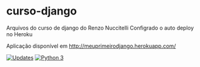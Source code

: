 # curso-django
Arquivos do curso de django do Renzo Nuccitelli
Configrado o auto deploy no Heroku

Aplicação disponível em http://meuprimeirodjango.herokuapp.com/

[![Updates](https://pyup.io/repos/github/brunoccalmeida/curso-django/shield.svg)](https://pyup.io/repos/github/brunoccalmeida/curso-django/)
[![Python 3](https://pyup.io/repos/github/brunoccalmeida/curso-django/python-3-shield.svg)](https://pyup.io/repos/github/brunoccalmeida/curso-django/)
